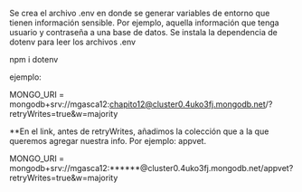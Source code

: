 Se crea el archivo .env en donde se generar variables de entorno que tienen información sensible.
Por ejemplo, aquella información que tenga usuario y contraseña a una base de datos.
Se instala la dependencia de dotenv para leer los archivos .env

npm i dotenv

ejemplo:

MONGO_URI = mongodb+srv://mgasca12:chapito12@cluster0.4uko3fj.mongodb.net/?retryWrites=true&w=majority


**En el link, antes de retryWrites, añadimos la colección que a la que queremos agregar nuestra info. Por ejemplo: appvet.

MONGO_URI = mongodb+srv://mgasca12:******@cluster0.4uko3fj.mongodb.net/appvet?retryWrites=true&w=majority
